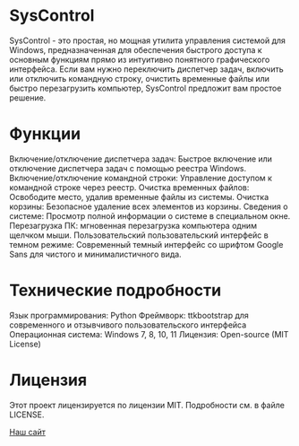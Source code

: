 # SysControl

SysControl - это простая, но мощная утилита управления системой для Windows, предназначенная для обеспечения быстрого доступа к основным функциям прямо из интуитивно понятного графического интерфейса. Если вам нужно переключить диспетчер задач, включить или отключить командную строку, очистить временные файлы или быстро перезагрузить компьютер, SysControl предложит вам простое решение.

# Функции
Включение/отключение диспетчера задач: Быстрое включение или отключение диспетчера задач с помощью реестра Windows.
Включение/отключение командной строки: Управление доступом к командной строке через реестр.
Очистка временных файлов: Освободите место, удалив временные файлы из системы.
Очистка корзины: Безопасное удаление всех элементов из корзины.
Сведения о системе: Просмотр полной информации о системе в специальном окне.
Перезагрузка ПК: мгновенная перезагрузка компьютера одним щелчком мыши.
Пользовательский пользовательский интерфейс в темном режиме: Современный темный интерфейс со шрифтом Google Sans для чистого и минималистичного вида.

# Технические подробности
Язык программирования: Python
Фреймворк: ttkbootstrap для современного и отзывчивого пользовательского интерфейса
Операционная система: Windows 7, 8, 10, 11
Лицензия: Open-source (MIT License)

# Лицензия
Этот проект лицензируется по лицензии MIT. Подробности см. в файле LICENSE.

[Наш сайт](https://nrt-corp.rf.gd)
